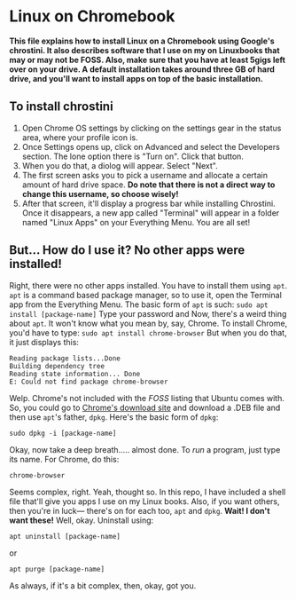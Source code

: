 # Linux on Chromebook
**This file explains how to install Linux on a Chromebook using Google's chrostini. It also describes software that I use on my on Linuxbooks that may or may not be FOSS. Also, make sure that you have at least 5gigs left over on your drive. A default installation takes around three GB of hard drive, and you'll want to install apps on top of the basic installation.**
## To install chrostini
1. Open Chrome OS settings by clicking on the settings gear in the status area, where your profile icon is.
2. Once Settings opens up, click on Advanced and select the Developers section. The lone option there is "Turn on". Click that button.
3. When you do that, a diolog will appear. Select "Next".
4. The first screen asks you to pick a username and allocate a certain amount of hard drive space. **Do note that there is not a direct way to change this username, so choose wisely!**
5. After that screen, it'll display a progress bar while installing Chrostini. Once it disappears, a new app called "Terminal" will appear in a folder named "Linux Apps" on your Everything Menu. You are all set!
## But... How do I use it? No other apps were installed!
Right, there were no other apps installed. You have to install them using `apt`.
`apt` is a command based package manager, so to use it, open the Terminal app from the Everything Menu. The basic form of `apt` is such:
`sudo apt install [package-name]`
Type your password and
Now, there's a weird thing about `apt`. It won't know what you mean by, say, Chrome. To install Chrome, you'd have to type:
`sudo apt install chrome-browser`
But when you do that, it just displays this:
```
Reading package lists...Done
Building dependency tree
Reading state information... Done
E: Could not find package chrome-browser
```
Welp. Chrome's not included with the *FOSS* listing that Ubuntu comes with. So, you could go to [Chrome's download site](google.com/chrome) and download a .DEB file and then use `apt`'s father, `dpkg`. Here's the basic form of `dpkg`:
```
sudo dpkg -i [package-name]
```
Okay, now take a deep breath..... almost done. To *run* a program, just type its name. For Chrome, do this:
```
chrome-browser
```
Seems complex, right. Yeah, thought so. In this repo, I have included a shell file that'll give you apps I use on my Linux books. Also, if you want others, then you're in luck— there's on for each too, `apt` and `dpkg`. 
**Wait! I don't want these!**
Well, okay.
Uninstall using:
```
apt uninstall [package-name]
```
or
```
apt purge [package-name]
```
As always, if it's a bit complex, then, okay, got you. 
